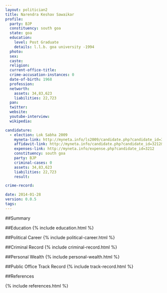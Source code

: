 ```yaml
---
layout: politician2
title: Narendra Keshav Sawaikar
profile: 
  party: BJP
  constituency: south goa
  state: goa
  education: 
    level: Post Graduate
    details: l.l.b. goa university -1994
  photo: 
  sex: 
  caste: 
  religion: 
  current-office-title: 
  crime-accusation-instances: 0
  date-of-birth: 1968
  profession: 
  networth: 
    assets: 34,83,623
    liabilities: 22,723
  pan: 
  twitter: 
  website: 
  youtube-interview: 
  wikipedia: 

candidature: 
  - election: Lok Sabha 2009
    myneta-link: http://myneta.info/ls2009/candidate.php?candidate_id=3212
    affidavit-link: http://myneta.info/candidate.php?candidate_id=3212&scan=original
    expenses-link: http://myneta.info/expense.php?candidate_id=3212
    constituency: south goa 
    party: BJP
    criminal-cases: 0
    assets: 34,83,623
    liabilities: 22,723
    result:  

crime-record: 

date: 2014-01-28
version: 0.0.5
tags: 
---
```

##Summary


##Education
{% include education.html %}


##Political Career
{% include political-career.html %}


##Criminal Record
{% include criminal-record.html %}


##Personal Wealth
{% include personal-wealth.html %}


##Public Office Track Record
{% include track-record.html %}


##References


{% include references.html %}